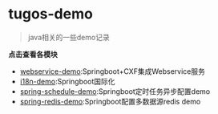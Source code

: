 # tugos-demo

>java相关的一些demo记录

**点击查看各模块**

- [webservice-demo](/webservice-demo):Springboot+CXF集成Webservice服务
- [i18n-demo](/i18n-demo):Springboot国际化
- [spring-schedule-demo](/spring-schedule-demo):Springboot定时任务异步配置demo
- [spring-redis-demo](/spring-redis-demo):Springboot配置多数据源redis demo

